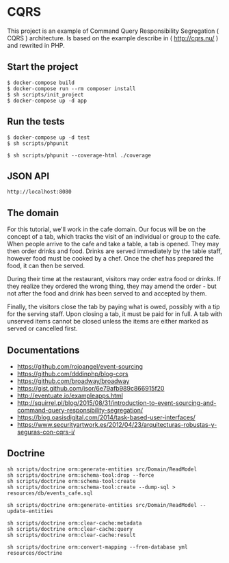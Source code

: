 # CQRS

This project is an example of Command Query Responsibility Segregation ( CQRS ) architecture. Is based on the example describe in ( http://cqrs.nu/ ) and rewrited in PHP.

## Start the project

    $ docker-compose build
    $ docker-compose run --rm composer install
    $ sh scripts/init_project
    $ docker-compose up -d app
    
## Run the tests

    $ docker-compose up -d test
    $ sh scripts/phpunit
    
    $ sh scripts/phpunit --coverage-html ./coverage

## JSON API

    http://localhost:8080
    
## The domain

For this tutorial, we'll work in the cafe domain. Our focus will be on the concept of a tab, which tracks the visit of an individual or group to the cafe. When people arrive to the cafe and take a table, a tab is opened. They may then order drinks and food. Drinks are served immediately by the table staff, however food must be cooked by a chef. Once the chef has prepared the food, it can then be served.

During their time at the restaurant, visitors may order extra food or drinks. If they realize they ordered the wrong thing, they may amend the order - but not after the food and drink has been served to and accepted by them.

Finally, the visitors close the tab by paying what is owed, possibly with a tip for the serving staff. Upon closing a tab, it must be paid for in full. A tab with unserved items cannot be closed unless the items are either marked as served or cancelled first.
 
## Documentations

- https://github.com/rojoangel/event-sourcing
- https://github.com/dddinphp/blog-cqrs
- https://github.com/broadway/broadway
- https://gist.github.com/jsor/6e79afb989c866915f20
- http://eventuate.io/exampleapps.html
- http://squirrel.pl/blog/2015/08/31/introduction-to-event-sourcing-and-command-query-responsibility-segregation/
- https://blog.oasisdigital.com/2014/task-based-user-interfaces/
- https://www.securityartwork.es/2012/04/23/arquitecturas-robustas-y-seguras-con-cqrs-i/


## Doctrine

    sh scripts/doctrine orm:generate-entities src/Domain/ReadModel
    sh scripts/doctrine orm:schema-tool:drop --force
    sh scripts/doctrine orm:schema-tool:create
    sh scripts/doctrine orm:schema-tool:create --dump-sql > resources/db/events_cafe.sql
  
    sh scripts/doctrine orm:generate-entities src/Domain/ReadModel --update-entities
  
    sh scripts/doctrine orm:clear-cache:metadata
    sh scripts/doctrine orm:clear-cache:query
    sh scripts/doctrine orm:clear-cache:result
    
    sh scripts/doctrine orm:convert-mapping --from-database yml resources/doctrine
